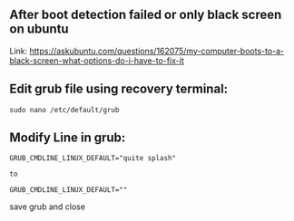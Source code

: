 After boot detection failed or only black screen on ubuntu
-----------------------------------------------------------

Link: https://askubuntu.com/questions/162075/my-computer-boots-to-a-black-screen-what-options-do-i-have-to-fix-it

Edit grub file using recovery terminal:
---------------------------------------
    sudo nano /etc/default/grub

Modify Line in grub:
--------------------
    GRUB_CMDLINE_LINUX_DEFAULT="quite splash"
    
    to
    
    GRUB_CMDLINE_LINUX_DEFAULT=""

save grub and close
